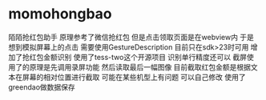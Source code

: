 # momohongbao
陌陌抢红包助手 原理参考了微信抢红包
但是点击领取页面是在webview内 于是想到模拟屏幕上的点击 需要使用GestureDescription 目前只在sdk>23时可用
增加了抢红包金额识别 使用了tess-two这个开源项目 识别单行精度还可以 截屏使用了的原理是先调用录屏功能 然后读取最后一幅图像
目前截取红包金额是根据文本在屏幕的相对位置进行截取 可能在某些机型上有问题 可以自己修改
使用了greendao做数据保存
